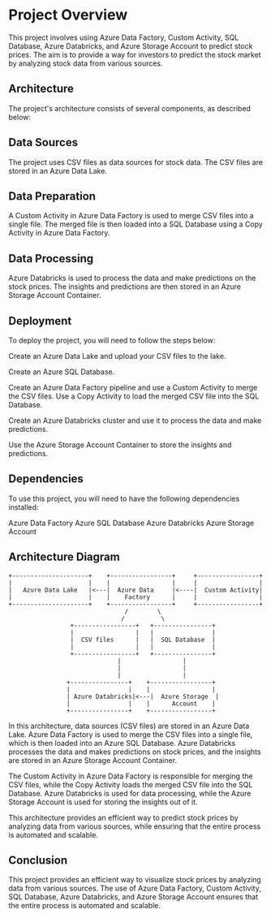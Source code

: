 # Project Overview
This project involves using Azure Data Factory, Custom Activity, SQL Database, Azure Databricks, and Azure Storage Account to predict stock prices. The aim is to provide a way for investors to predict the stock market by analyzing stock data from various sources.

## Architecture
The project's architecture consists of several components, as described below:

## Data Sources
The project uses CSV files as data sources for stock data. The CSV files are stored in an Azure Data Lake.

## Data Preparation
A Custom Activity in Azure Data Factory is used to merge CSV files into a single file. The merged file is then loaded into a SQL Database using a Copy Activity in Azure Data Factory.

## Data Processing
Azure Databricks is used to process the data and make predictions on the stock prices. The insights and predictions are then stored in an Azure Storage Account Container.

## Deployment
To deploy the project, you will need to follow the steps below:

Create an Azure Data Lake and upload your CSV files to the lake.

Create an Azure SQL Database.

Create an Azure Data Factory pipeline and use a Custom Activity to merge the CSV files. Use a Copy Activity to load the merged CSV file into the SQL Database.

Create an Azure Databricks cluster and use it to process the data and make predictions.

Use the Azure Storage Account Container to store the insights and predictions.

## Dependencies
To use this project, you will need to have the following dependencies installed:

Azure Data Factory
Azure SQL Database
Azure Databricks
Azure Storage Account

## Architecture Diagram

    +---------------------+    +-----------------+     +-----------------+
    |                     |    |                 |     |                 |
    |   Azure Data Lake   |<---|  Azure Data     |<----|  Custom Activity|
    |                     |    |    Factory      |     |                 |
    +---------------------+    +-----------------+     +-----------------+
                                    /        \
                                   /          \
                     +-----------------+   +----------------+
                     |                 |   |                |
                     |  CSV files      |   |  SQL Database  |
                     |                 |   |                |
                     +-----------------+   +----------------+
                                  |                 |
                                  |                 |
                                  |                 |
                    +----------------+    +-----------------+
                    |                |    |                 |
                    | Azure Databricks|<---|  Azure Storage  |
                    |                |    |      Account    |
                    +----------------+    +-----------------+

In this architecture, data sources (CSV files) are stored in an Azure Data Lake. Azure Data Factory is used to merge the CSV files into a single file, which is then loaded into an Azure SQL Database. Azure Databricks processes the data and makes predictions on stock prices, and the insights are stored in an Azure Storage Account Container.

The Custom Activity in Azure Data Factory is responsible for merging the CSV files, while the Copy Activity loads the merged CSV file into the SQL Database. Azure Databricks is used for data processing, while the Azure Storage Account is used for storing the insights out of it.

This architecture provides an efficient way to predict stock prices by analyzing data from various sources, while ensuring that the entire process is automated and scalable.


## Conclusion
This project provides an efficient way to visualize stock prices by analyzing data from various sources. The use of Azure Data Factory, Custom Activity, SQL Database, Azure Databricks, and Azure Storage Account ensures that the entire process is automated and scalable.
